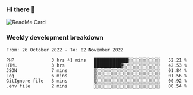 ### Hi there 👋

<!--
**itzcy/itzcy** is a ✨ _special_ ✨ repository because its `README.md` (this file) appears on your GitHub profile.

Here are some ideas to get you started:

- 🔭 I’m currently working on ...
- 🌱 I’m currently learning ...
- 👯 I’m looking to collaborate on ...
- 🤔 I’m looking for help with ...
- 💬 Ask me about ...
- 📫 How to reach me: ...
- 😄 Pronouns: ...
- ⚡ Fun fact: ...
-->
![ReadMe Card](https://github-readme-stats.vercel.app/api?username=itzcy&show_icons=true&title_color=2d3198&icon_color=797cb8&text_color=24292e&bg_color=f6f8fa)

### Weekly development breakdown
<!--START_SECTION:waka-->

```text
From: 26 October 2022 - To: 02 November 2022

PHP              3 hrs 41 mins   █████████████░░░░░░░░░░░░   52.21 %
HTML             3 hrs           ██████████▓░░░░░░░░░░░░░░   42.53 %
JSON             7 mins          ▒░░░░░░░░░░░░░░░░░░░░░░░░   01.84 %
Log              6 mins          ▒░░░░░░░░░░░░░░░░░░░░░░░░   01.56 %
GitIgnore file   3 mins          ▒░░░░░░░░░░░░░░░░░░░░░░░░   00.92 %
.env file        2 mins          ░░░░░░░░░░░░░░░░░░░░░░░░░   00.54 %
```

<!--END_SECTION:waka-->
